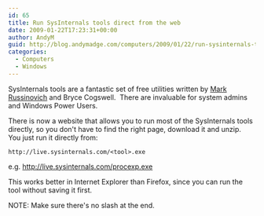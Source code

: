 ```yaml
---
id: 65
title: Run SysInternals tools direct from the web
date: 2009-01-22T17:23:31+00:00
author: AndyM
guid: http://blog.andymadge.com/computers/2009/01/22/run-sysinternals-tools-direct-from-the-web/
categories:
  - Computers
  - Windows
---
```

SysInternals tools are a fantastic set of free utilities written by [Mark Russinovich](http://blogs.technet.com/markrussinovich/about.aspx) and Bryce Cogswell.  There are invaluable for system admins and Windows Power Users.  

There is now a website that allows you to run most of the SysInternals tools directly, so you don't have to find the right page, download it and unzip.  You just run it directly from:

`http://live.sysinternals.com/<tool>.exe`

e.g.
<http://live.sysinternals.com/procexp.exe>

This works better in Internet Explorer than Firefox, since you can run the tool without saving it first.

NOTE: Make sure there's no slash at the end.